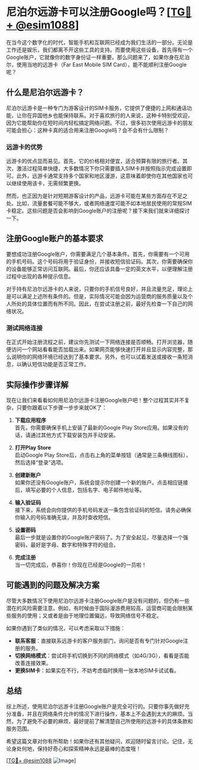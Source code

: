 # 尼泊尔远游卡可以注册Google吗？[[TG💪+ @esim1088](https://t.me/s/esim1088)]

在当今这个数字化的时代，智能手机和互联网已经成为我们生活的一部分。无论是工作还是娱乐，我们都离不开这些工具的支持。而要使用这些设备，首先得有一个Google账户，它就像你的数字身份证一样重要。那么问题来了，如果你身在尼泊尔，使用当地的远游卡（Far East Mobile SIM Card），能不能顺利注册Google呢？

## 什么是尼泊尔远游卡？

尼泊尔远游卡是一种专门为游客设计的SIM卡服务，它提供了便捷的上网和通话功能，让你在异国他乡也能保持联系。对于喜欢旅行的人来说，这种卡特别受欢迎，因为它能帮助你在短时间内轻松搞定网络问题。不过，很多初次使用远游卡的朋友可能会担心：这种卡真的适合用来注册Google吗？会不会有什么限制？

### 远游卡的优势

远游卡的优点显而易见。首先，它的价格相对便宜，适合预算有限的旅行者。其次，激活过程简单快捷，大多数情况下你只需要插入SIM卡并按照指示完成设置即可。此外，远游卡通常支持多个国家和地区漫游，这意味着即使你在其他国家也可以继续使用该卡，无需频繁更换。

然而，也正因为是针对短期游客设计的产品，远游卡可能在某些方面存在不足之处。比如，流量套餐可能不够大，或者网络速度可能不如本地居民使用的常规SIM卡稳定。这些问题是否会影响到Google账户的注册呢？接下来我们就来详细探讨一下。

## 注册Google账户的基本要求

要想成功注册Google账户，你需要满足几个基本条件。首先，你需要有一个可用的手机号码。这个号码将用于验证身份，并接收短信验证码。其次，你需要确保你的设备能够正常访问互联网。最后，你还应该具备一定的英文水平，以便理解注册过程中出现的各种提示信息。

对于持有尼泊尔远游卡的人来说，只要你的手机信号良好，并且流量充足，理论上是可以满足上述所有条件的。但是，实际情况可能会因为运营商的服务质量以及个人所处的具体位置而有所不同。因此，在尝试注册之前，最好先检查一下自己的网络状况。

### 测试网络连接

在正式开始注册流程之前，建议你先测试一下网络连接是否顺畅。打开浏览器，随便访问一个网站看看能否加载出来。如果网页能够快速打开并且显示内容完整，那么说明你的网络环境已经达到了基本要求。另外，也可以试着发送或接收一条短消息，以确认短信功能是否正常工作。

## 实际操作步骤详解

现在让我们来看看如何用尼泊尔远游卡注册Google账户吧！整个过程其实并不复杂，只要你跟着以下步骤一步步来就OK了：

1. **下载应用程序**  
   首先，你需要确保手机上安装了最新的Google Play Store应用。如果没有的话，请通过其他方式下载安装包并手动安装。

2. **打开Play Store**  
   启动Google Play Store后，点击右上角的菜单按钮（通常是三条横线图标），然后选择“登录”选项。

3. **创建新账户**  
   如果你还没有Google账户，系统会提示你创建一个新的账户。点击相应链接后，填写必要的个人信息，包括名字、电子邮件地址等。

4. **输入验证码**  
   接下来，系统会向你提供的手机号码发送一条包含验证码的短信。请务必确保你输入的号码准确无误，并及时查收短信。

5. **设置密码**  
   最后一步就是设置你的Google账户密码了。为了安全起见，尽量选择一个强密码，最好是字母、数字和特殊字符的组合。

6. **完成注册**  
   当一切完成后，恭喜你！你现在已经是Google的一员啦！

## 可能遇到的问题及解决方案

尽管大多数情况下使用尼泊尔远游卡注册Google账户是没有问题的，但仍有一些潜在的风险需要注意。例如，有时候由于国际漫游费用较高，运营商可能会限制某些服务的使用；又或者是由于地理位置偏远，导致网络信号不稳定。

如果你遇到了类似的情况，可以考虑采取以下措施：

- **联系客服**：直接联系远游卡的客户服务部门，询问是否有专门针对Google注册的服务。
- **切换网络模式**：尝试将手机切换到不同的网络模式（如4G/3G），看看是否能改善连接效果。
- **更换SIM卡**：如果实在不行，不妨考虑临时换用一张本地SIM卡试试看。

## 总结

综上所述，使用尼泊尔远游卡注册Google账户是完全可行的。只要你事先做好充分准备，并且在网络条件允许的情况下进行操作，基本上不会遇到太大的麻烦。当然，为了避免不必要的麻烦，最好提前了解清楚自己所使用的远游卡的具体条款和服务范围。

希望这篇文章对你有所帮助！如果你还有其他疑问，欢迎随时留言讨论。记住，无论身处何地，保持好奇心和探索精神永远是最棒的态度哦！

[[TG💪+ @esim1088](https://t.me/s/esim1088) ![Image](https://i.postimg.cc/4NQfJmqS/Snipaste-2025-05-13-00-14-12.png)]